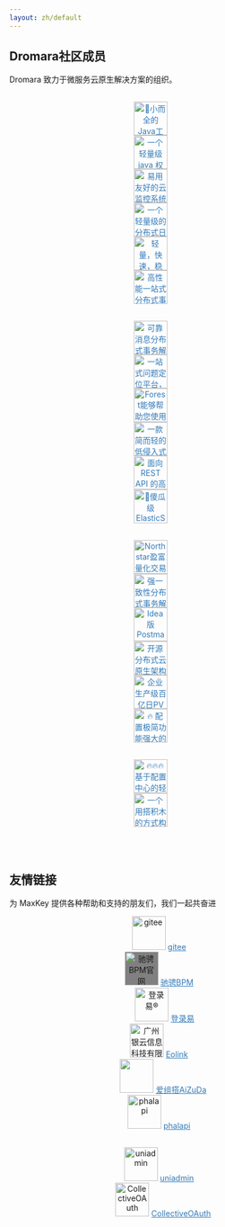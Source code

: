 ```yaml
---
layout: zh/default
---
```


<style>
	.flinks {
		text-align: center;
	}

	.flinks img {
		height: 60px;
		max-width: 120px;
	}

	.flinks a {
		color: #337ab7;
	}
</style>

<h2>Dromara社区成员</h2>

Dromara 致力于微服务云原生解决方案的组织。

<div class="row " style="margin-top: 30px;">
	<div class="col-md-2 flinks">
		<a href="https://hutool.cn/" target="_blank">
			<img src="{{" /static/images/dromara/" | prepend: site.baseurl "}}/hutool.jpg"
				title="🍬小而全的Java工具类库，使Java拥有函数式语言般的优雅，让Java语言也可以“甜甜的”。">
		</a>
	</div>
	<div class="col-md-2 flinks">
		<a href="https://sa-token.dev33.cn/" target="_blank">
			<img src="{{" /static/images/dromara/" | prepend: site.baseurl "}}/sa-token.png"
				title="一个轻量级 java 权限认证框架，让鉴权变得简单、优雅！">
		</a>
	</div>
	<div class="col-md-2 flinks">
		<a href="https://hertzbeat.com/" target="_blank">
			<img src="{{" /static/images/dromara/" | prepend: site.baseurl "}}/hertzbeat_brand.jpg" title="易用友好的云监控系统">
		</a>
	</div>
	<div class="col-md-2 flinks">
		<a href="https://gitee.com/dromara/TLog" target="_blank">
			<img src="{{" /static/images/dromara/" | prepend: site.baseurl "}}/tlog2.png"
				title="一个轻量级的分布式日志标记追踪神器，10分钟即可接入，自动对日志打标签完成微服务的链路追踪">
		</a>
	</div>
	<div class="col-md-2 flinks">
		<a href="https://gitee.com/dromara/liteFlow" target="_blank">
			<img src="{{" /static/images/dromara/" | prepend: site.baseurl "}}/liteflow.png"
				title="轻量，快速，稳定，可编排的组件式流程引擎">
		</a>
	</div>
	<div class="col-md-2 flinks">
		<a href="https://gitee.com/dromara/hmily" target="_blank">
			<img src="{{" /static/images/dromara/" | prepend: site.baseurl "}}/hmily.png" title="高性能一站式分布式事务解决方案。">
		</a>
	</div>
</div>
<div class="row " style="margin-top: 30px;">
	<div class="col-md-2 flinks">
		<a href="https://gitee.com/dromara/myth" target="_blank">
			<img src="{{" /static/images/dromara/" | prepend: site.baseurl "}}/myth.png" title="可靠消息分布式事务解决方案。">
		</a>
	</div>
	<div class="col-md-2 flinks">
		<a href="https://cubic.jiagoujishu.com/" target="_blank">
			<img src="{{" /static/images/dromara/" | prepend: site.baseurl "}}/cubic.png"
				title="一站式问题定位平台，以agent的方式无侵入接入应用，完整集成arthas功能模块，致力于应用级监控，帮助开发人员快速定位问题">
		</a>
	</div>
	<div class="col-md-2 flinks">
		<a href="http://forest.dtflyx.com/" target="_blank">
			<img src="{{" /static/images/dromara/" | prepend: site.baseurl "}}/forest-logo.png"
				title="Forest能够帮助您使用更简单的方式编写Java的HTTP客户端" nf>
		</a>
	</div>
	<div class="col-md-2 flinks">
		<a href="https://jpom.io/" target="_blank">
			<img src="{{" /static/images/dromara/" | prepend: site.baseurl "}}/jpom.png"
				title="一款简而轻的低侵入式在线构建、自动部署、日常运维、项目监控软件">
		</a>
	</div>
	<div class="col-md-2 flinks">
		<a href="https://su.usthe.com/" target="_blank">
			<img src="{{" /static/images/dromara/" | prepend: site.baseurl "}}/sureness.png"
				title="面向 REST API 的高性能认证鉴权框架">
		</a>
	</div>
	<div class="col-md-2 flinks">
		<a href="https://easy-es.cn/" target="_blank">
			<img src="{{" /static/images/dromara/" | prepend: site.baseurl "}}/easy-es2.png"
				title="🚀傻瓜级ElasticSearch搜索引擎ORM框架">
		</a>
	</div>
</div>
<div class="row " style="margin-top: 30px;">
	<div class="col-md-2 flinks">
		<a href="https://gitee.com/dromara/northstar" target="_blank">
			<img src="{{" /static/images/dromara/" | prepend: site.baseurl "}}/northstar_logo.png"
				title="Northstar盈富量化交易平台">
		</a>
	</div>
	<div class="col-md-2 flinks">
		<a href="https://gitee.com/dromara/Raincat" target="_blank">
			<img src="{{" /static/images/dromara/" | prepend: site.baseurl "}}/raincat.png" title="强一致性分布式事务解决方案。">
		</a>
	</div>
	<div class="col-md-2 flinks">
		<a href="https://plugins.sheng90.wang/fast-request/" target="_blank">
			<img src="{{" /static/images/dromara/" | prepend: site.baseurl "}}/fast-request.png"
				title="Idea 版 Postman，为简化调试API而生">
		</a>
	</div>
	<div class="col-md-2 flinks">
		<a href="https://www.jeesuite.com/" target="_blank">
			<img src="{{" /static/images/dromara/" | prepend: site.baseurl "}}/mendmix.png" title="开源分布式云原生架构一站式解决方案">
		</a>
	</div>
	<div class="col-md-2 flinks">
		<a href="https://www.x-easypdf.cn" target="_blank">
			<img src="{{" /static/images/dromara/" | prepend: site.baseurl "}}/koalas-rpc2.png"
				title="企业生产级百亿日PV高可用可拓展的RPC框架。">
		</a>
	</div>
	<div class="col-md-2 flinks">
		<a href="https://async.sizegang.cn/" target="_blank">
			<img src="{{" /static/images/dromara/" | prepend: site.baseurl "}}/gobrs-async.png"
				title="🔥 配置极简功能强大的异步任务动态编排框架">
		</a>
	</div>
</div>
<div class="row " style="margin-top: 30px;">
	<div class="col-md-2 flinks">
		<a href="https://dynamictp.cn/" target="_blank">
			<img src="{{" /static/images/dromara/" | prepend: site.baseurl "}}/dynamic-tp.png"
				title="🔥🔥🔥 基于配置中心的轻量级动态可监控线程池">
		</a>
	</div>
	<div class="col-md-2 flinks">
		<a href="https://www.x-easypdf.cn" target="_blank">
			<img src="{{" /static/images/dromara/" | prepend: site.baseurl "}}/x-easypdf.png"
				title="一个用搭积木的方式构建pdf的框架（基于pdfbox）">
		</a>
	</div>
	<div class="col-md-2 flinks">
	</div>
	<div class="col-md-2 flinks">
	</div>
	<div class="col-md-2 flinks">
	</div>
	<div class="col-md-2 flinks">
	</div>
</div>

<br><br>

<h2>友情链接</h2>

为 MaxKey 提供各种帮助和支持的朋友们，我们一起共奋进

<div class="row ">
	<div class="col-md-2 flinks">
		<img style="padding-left: 30px;" src="{{ " /static/images/partners/gitee.png" | prepend: site.baseurl }}?{{
			site.time | date: "%Y%m%d%H%M" }}" title="gitee">
		<a href="https://gitee.com/" target="_blank"> gitee </a>
	</div>
	<div class="col-md-2 flinks">
		<img src="{{ " /static/images/partners/ccflowAD_Smaill.png" | prepend: site.baseurl }}?{{ site.time |
			date: "%Y%m%d%H%M" }}" title="驰骋BPM官网" style="BACKGROUND-COLOR: GRAY;margin-left: 30px;">
		<a href="http://ccflow.org/?from=MaxKey" target="_blank"> 驰骋BPM </a>
	</div>
	<div class="col-md-2 flinks">
		<img style="padding-left: 50px;" src="{{ " /static/images/partners/denglu1.jpg" | prepend: site.baseurl }}?{{
			site.time | date: "%Y%m%d%H%M" }}" title="登录易®">
		<a href="https://www.denglu1.cn/?from=MaxKey" target="_blank"> 登录易</a>
	</div>
	<div class="col-md-2 flinks">
		<img style="padding-left: 30px;" src="https://www.eolink.com/assets/images/logo/eolink_nav.svg"
			title="广州银云信息科技有限公司">
		<a href="https://www.eolinker.com/?from=MaxKey" target="_blank">
			Eolink
		</a>
	</div>
	<div class="col-md-2 flinks">
		<img style="padding-left: 45px;" src="{{ " /static/images/partners/aizuda.png" | prepend: site.baseurl }}?{{
			site.time | date: "%Y%m%d%H%M" }}" />
		<a href="http://aizuda.com/?from=MaxKey" target="_blank">爱组搭AiZuDa</a>
	</div>
	<div class="col-md-2 flinks">
		<img style="padding-left: 30px;" src="{{ " /static/images/partners/phalapi.png" | prepend: site.baseurl }}?{{
			site.time | date: "%Y%m%d%H%M" }}" title="phalapi">
		<a href="https://www.phalapi.net/" target="_blank">phalapi</a>
	</div>
</div>

<div class="row " style="margin-top: 30px;">
	<div class="col-md-2 flinks">
		<img style="padding-left: 30px;" src="{{ " /static/images/partners/uniadmin.jpg" | prepend: site.baseurl }}?{{
			site.time | date: "%Y%m%d%H%M" }}" title="uniadmin">
		<a href="https://uniadmin.jiangruyi.com/" target="_blank"> uniadmin</a>
	</div>
	<div class="col-md-2 flinks">
		<img style="padding-left: 45px;" src="{{ " /static/images/partners/collectiveoauth.png" | prepend: site.baseurl
			}}?{{ site.time | date: "%Y%m%d%H%M" }}" title="CollectiveOAuth">
		<a href="https://codoc.rthinkingsoft.cn/" target="_blank"> CollectiveOAuth </a>
	</div>
	<div class="col-md-2 flinks">
	</div>
	<div class="col-md-2 flinks">
	</div>
	<div class="col-md-2 flinks">
	</div>
	<div class="col-md-2 flinks">
	</div>
</div>

<div class="row " style="margin-top: 30px;">
	<div class="col-md-2 flinks">
	</div>
	<div class="col-md-2 flinks">
	</div>
	<div class="col-md-2 flinks">
	</div>
	<div class="col-md-2 flinks">
	</div>
	<div class="col-md-2 flinks">
	</div>
	<div class="col-md-2 flinks">
	</div>
</div>